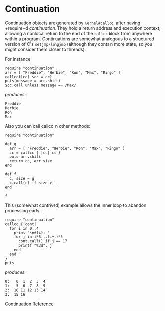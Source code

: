 # Continuation

Continuation objects are generated by `Kernel#callcc`, after having +require+d
*continuation*. They hold a return address and execution context, allowing a
nonlocal return to the end of the `callcc` block from anywhere within a
program. Continuations are somewhat analogous to a structured version of C's
`setjmp/longjmp` (although they contain more state, so you might consider them
closer to threads).

For instance:

    require "continuation"
    arr = [ "Freddie", "Herbie", "Ron", "Max", "Ringo" ]
    callcc{|cc| $cc = cc}
    puts(message = arr.shift)
    $cc.call unless message =~ /Max/

*produces:*

    Freddie
    Herbie
    Ron
    Max

Also you can call callcc in other methods:

    require "continuation"

    def g
      arr = [ "Freddie", "Herbie", "Ron", "Max", "Ringo" ]
      cc = callcc { |cc| cc }
      puts arr.shift
      return cc, arr.size
    end

    def f
      c, size = g
      c.call(c) if size > 1
    end

    f

This (somewhat contrived) example allows the inner loop to abandon processing
early:

    require "continuation"
    callcc {|cont|
      for i in 0..4
        print "\n#{i}: "
        for j in i*5...(i+1)*5
          cont.call() if j == 17
          printf "%3d", j
        end
      end
    }
    puts

*produces:*

    0:   0  1  2  3  4
    1:   5  6  7  8  9
    2:  10 11 12 13 14
    3:  15 16

[Continuation Reference](https://ruby-doc.org/core-2.5.0/Continuation.html)